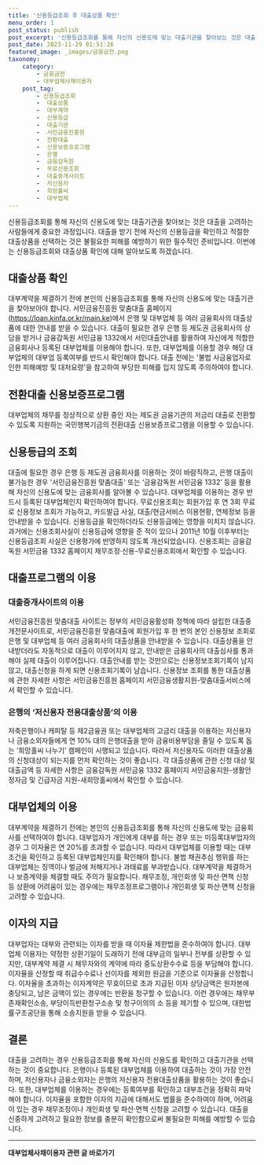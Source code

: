 ```yaml
---
title: '신용등급조회 후 대출상품 확인'
menu_order: 1
post_status: publish
post_excerpt: '신용등급조회를 통해 자신의 신용도에 맞는 대출기관을 찾아보는 것은 대출을 고려하는 사람들에게 중요한 과정입니다. 대출을 받기 전에 자신의 신용등급을 확인하고 적절한 대출상품을 선택하는 것은 불필요한 피해를 예방하기 위한 필수적인 준비입니다. 이번에는 신용등급조회와 대출상품 확인에 대해 알아보도록 하겠습니다.'
post_date: 2023-11-29 01:51:26
featured_image: _images/금융금전.png
taxonomy:
    category:
        - 금융금전
        - 대부업체사채이용자
    post_tag:
        - 신용등급조회
        -  대출상품
        -  대부계약
        -  신용등급
        -  대출기관
        -  서민금융진흥원
        -  전환대출
        -  신용보증프로그램
        -  은행
        -  금융감독원
        -  무료신용조회
        -  대출중개사이트
        -  저신용자
        -  희망홀씨
        -  대부업체
---
```


신용등급조회를 통해 자신의 신용도에 맞는 대출기관을 찾아보는 것은 대출을 고려하는 사람들에게 중요한 과정입니다. 대출을 받기 전에 자신의 신용등급을 확인하고 적절한 대출상품을 선택하는 것은 불필요한 피해를 예방하기 위한 필수적인 준비입니다. 이번에는 신용등급조회와 대출상품 확인에 대해 알아보도록 하겠습니다.

## 대출상품 확인
대부계약을 체결하기 전에 본인의 신용등급조회를 통해 자신의 신용도에 맞는 대출기관을 찾아보아야 합니다. 서민금융진흥원 맞춤대출 홈페이지(https://loan.kinfa.or.kr/main.ke)에서 은행 및 대부업체 등 여러 금융회사의 대출상품에 대한 안내를 받을 수 있습니다. 대출이 필요한 경우 은행 등 제도권 금융회사의 상담을 받거나 금융감독원 서민금융 1332에서 서민대출안내를 활용하여 자신에게 적합한 금융회사나 등록된 대부업체를 이용해야 합니다. 또한, 대부업체를 이용할 경우 해당 대부업체의 대부업 등록여부를 반드시 확인해야 합니다. 대출 전에는 '불법 사금융업자로 인한 피해예방 및 대처요령'을 참고하여 부당한 피해를 입지 않도록 주의하여야 합니다.

## 전환대출 신용보증프로그램
대부업체의 채무를 정상적으로 상환 중인 자는 제도권 금융기관의 저금리 대출로 전환할 수 있도록 지원하는 국민행복기금의 전환대출 신용보증프로그램을 이용할 수 있습니다.

## 신용등급의 조회
대출에 필요한 경우 은행 등 제도권 금융회사를 이용하는 것이 바람직하고, 은행 대출이 불가능한 경우 '서민금융진흥원 맞춤대출' 또는 ‘금융감독원 서민금융 1332’ 등을 활용해 자신의 신용도에 맞는 금융회사를 알아볼 수 있습니다. 대부업체를 이용하는 경우 반드시 등록된 대부업체인지 확인하여야 합니다. 무료신용조회는 회원가입 후 연 3회 무료로 신용정보 조회가 가능하고, 카드발급 사실, 대출/현금서비스 이용현황, 연체정보 등을 안내받을 수 있습니다. 신용등급을 확인하더라도 신용등급에는 영향을 미치지 않습니다. 과거에는 신용조회사실이 신용등급에 영향을 준 적이 있으나 2011년 10월 이후부터는 신용등급조회 사실은 신용평가에 반영하지 않도록 개선되었습니다. 신용조회는 금융감독원 서민금융 1332 홈페이지 채무조정·신용-무료신용조회에서 확인할 수 있습니다.

## 대출프로그램의 이용
### 대출중개사이트의 이용
서민금융진흥원 맞춤대출 사이트는 정부의 서민금융활성화 정책에 따라 설립한 대출중개전문사이트로, 서민금융진흥원 맞춤대출에 회원가입 후 한 번의 본인 신용정보 조회로 은행 및 대부업체 등 여러 금융회사의 대출상품을 안내받을 수 있습니다. 대출상품을 안내받더라도 자동적으로 대출이 이루어지지 않고, 안내받은 금융회사의 대출심사를 통과해야 실제 대출이 이루어집니다. 대출안내를 받는 것만으로는 신용정보조회기록이 남지 않고, 대출신청을 하게 되면 신용조회기록이 남습니다. 신용정보 조회를 통한 대출상품에 관한 자세한 사항은 서민금융진흥원 홈페이지 서민금융생활지원-맞춤대출서비스에서 확인할 수 있습니다.

### 은행의 ‘저신용자 전용대출상품’의 이용
저축은행이나 캐피탈 등 제2금융권 또는 대부업체의 고금리 대출을 이용하는 저신용자나 금융소외자들에게 연 10% 대의 은행대출을 받아 금융비용부담을 줄일 수 있도록 돕는 ‘희망홀씨 나누기’ 캠페인이 시행되고 있습니다. 따라서 저신용자도 이러한 대출상품의 신청대상이 되는지를 먼저 확인하는 것이 좋습니다. 각 대출상품에 관한 신청 대상 및 대출금액 등 자세한 사항은 금융감독원 서민금융 1332 홈페이지 서민금융지원-생활안정자금 및 긴급자금 지원-새희망홀씨에서 확인할 수 있습니다.

## 대부업체의 이용
대부계약을 체결하기 전에는 본인의 신용등급조회를 통해 자신의 신용도에 맞는 금융회사를 선택하여야 합니다. 대부업자가 개인에게 대부를 하는 경우 또는 미등록대부업자의 경우 그 이자율은 연 20%를 초과할 수 없습니다. 따라서 대부업체를 이용할 때는 대부조건을 확인하고 등록된 대부업체인지를 확인해야 합니다. 불법 채권추심 행위를 하는 대부업체는 징역이나 벌금에 처해지거나 과태료를 부과받습니다. 대부계약을 체결하거나 보증계약을 체결할 때도 주의가 필요합니다. 채무조정, 개인회생 및 파산·면책 신청 등 상환에 어려움이 있는 경우에는 채무조정프로그램이나 개인회생 및 파산·면책 신청을 고려할 수 있습니다.

## 이자의 지급
대부업자는 대부와 관련되는 이자를 받을 때 이자율 제한법을 준수하여야 합니다. 대부업체 이용자는 약정한 상환기일이 도래하기 전에 대부금의 일부나 전부를 상환할 수 있지만, 대부계약 체결 시 채무자와의 계약에 따라 중도상환수수료 등을 부담해야 합니다. 이자율을 산정할 때 취급수수료나 선이자를 제외한 원금을 기준으로 이자율을 산정합니다. 이자율을 초과하는 이자계약은 무효이므로 초과 지급된 이자 상당금액은 원자본에 충당되고, 남은 금액이 있는 경우에는 반환을 청구할 수 있습니다. 이런 경우에는 채무부 존재확인소송, 부당이득반환청구소송 및 청구이의의 소 등을 제기할 수 있으며, 대한법률구조공단을 통해 소송지원을 받을 수 있습니다.

## 결론
대출을 고려하는 경우 신용등급조회를 통해 자신의 신용도를 확인하고 대출기관을 선택하는 것이 중요합니다. 은행이나 등록된 대부업체를 이용하여 대출하는 것이 가장 안전하며, 저신용자나 금융소외자는 은행의 저신용자 전용대출상품을 활용하는 것이 좋습니다. 또한, 대부업체를 이용하는 경우에는 등록여부를 확인하고 대부조건을 정확히 파악해야 합니다. 이자율을 포함한 이자의 지급에 대해서도 법률을 준수하여야 하며, 어려움이 있는 경우 채무조정이나 개인회생 및 파산·면책 신청을 고려할 수 있습니다. 대출을 신중하게 고려하고 필요한 정보를 충분히 확인함으로써 불필요한 피해를 예방할 수 있습니다.
<!-- wp:separator -->
<hr class="wp-block-separator has-alpha-channel-opacity"/>
<!-- /wp:separator -->

<!-- wp:group {"backgroundColor":"base","layout":{"type":"constrained"}} -->
<div class="wp-block-group has-base-background-color has-background"><!-- wp:paragraph {"align":"center","fontSize":"medium"} -->
<p class="has-text-align-center has-large-font-size"><strong>대부업체사채이용자 관련 글 바로가기</strong></p>
<!-- /wp:paragraph -->


<!-- wp:latest-posts
{"categories":[{"id":13558,"count":19,"description":"","link":"https://uknowlaw.com/category/%eb%8c%80%eb%b6%80%ec%97%85%ec%b2%b4%ec%82%ac%ec%b1%84%ec%9d%b4%ec%9a%a9%ec%9e%90/","name":"대부업체사채이용자","slug":"대부업체사채이용자","taxonomy":"category","parent":0,"meta":[],"_links":{"self":[{"href":"https://uknowlaw.com/wp-json/wp/v2/categories/13558"}],"collection":[{"href":"https://uknowlaw.com/wp-json/wp/v2/categories"}],"about":[{"href":"https://uknowlaw.com/wp-json/wp/v2/taxonomies/category"}],"wp:post_type":[{"href":"https://uknowlaw.com/wp-json/wp/v2/posts?categories=13558"}],"curies":[{"name":"wp","href":"https://api.w.org/{rel}","templated":true}]}}],"postsToShow":100,"excerptLength":28,"postLayout":"grid","columns":2,"featuredImageAlign":"left","featuredImageSizeSlug":"large","fontSize":"small"} /--></div>
<!-- /wp:group -->